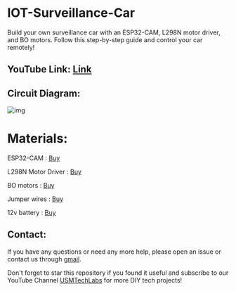 # IOT-Surveillance-Car

Build your own surveillance car with an ESP32-CAM, L298N motor driver, and BO motors. Follow this step-by-step guide and control your car remotely!

## YouTube Link: [Link](https://youtu.be/k-8vydz2bD8)

## Circuit Diagram: 

![img](https://i.imgur.com/qedpKgn.png)

# Materials:

ESP32-CAM : [Buy](https://robu.in/product/esp32-cam-wifi-module-bluetooth-with-ov2640-camera-module-2mp/)

L298N Motor Driver : [Buy](https://robu.in/product/l298n-2a-based-motor-driver-module-good-quality/)

BO motors : [Buy](https://robu.in/product/bo-series-1-dc-motor-all-rpm/)

Jumper wires : [Buy](https://www.flipkart.com/yuv-diy-120-pieces-jumper-wire-set-40-m-m-m-f-f-f-wires-electronic-components-hobby-kit/p/itmc5319e01c26d8?pid=EHKFZH7XYPH9QPVF&lid=LSTEHKFZH7XYPH9QPVFONQYXO&marketplace=FLIPKART&cmpid=content_electronic-hobby-kit_8965229628_gmc)

12v battery : [Buy](https://www.google.com/shopping/product/1?q=12v+battery&prds=epd:17638362499373036559,eto:17638362499373036559_0,pid:17638362499373036559&sa=X&ved=0ahUKEwjznYTutbCGAxUOb2wGHS34DsAQ9pwGCAU)

## Contact:

If you have any questions or need any more help, please open an issue or contact us through [gmail](usmtechlab@gmail.com).

Don't forget to star this repository if you found it useful and subscribe to our YouTube Channel [USMTechLabs](https://youtu.be/k-8vydz2bD8) for more DIY tech projects!
